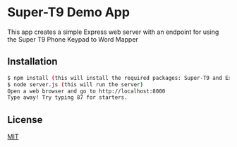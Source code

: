 # Super-T9 Demo App

This app creates a simple Express web server with an endpoint for using the Super T9 Phone Keypad to Word Mapper


## Installation

```sh
$ npm install (this will install the required packages: Super-T9 and Express)
$ node server.js (this will run the server)
Open a web browser and go to http://localhost:8000
Type away! Try typing 87 for starters.
```

## License

[MIT](LICENSE)